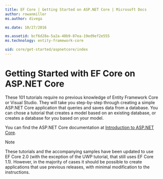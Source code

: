 ```yaml
---
title: EF Core | Getting Started on ASP.NET Core | Microsoft Docs
author: rowanmiller
ms.author: divega

ms.date: 10/27/2016

ms.assetid: bcf6d28a-5a2a-40b9-87ea-19ed9ef2e555
ms.technology: entity-framework-core

uid: core/get-started/aspnetcore/index
---
```

# Getting Started with EF Core on ASP.NET Core

These 101 tutorials require no previous knowledge of Entity Framework Core or Visual Studio. They will take you step-by-step through creating a simple ASP.NET Core application that queries and saves data from a database. You can chose a tutorial that creates a model based on an existing database, or creates a database for you based on your model.

You can find the ASP.NET Core documentation at [Introduction to ASP.NET Core](https://docs.microsoft.com/aspnet/core/).

> [!NOTE]  
> These tutorials and the accompanying samples have been updated to use EF Core 2.0 (with the exception of the UWP tutorial, that still uses EF Core 1.1). However, in the majority of cases it should be possible to create applications that use previous releases, with minimal modification to the instructions.
